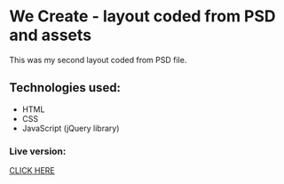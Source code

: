 # We Create - layout coded from PSD and assets
This was my second layout coded from PSD file.

## Technologies used:
* HTML
* CSS
* JavaScript (jQuery library)

### Live version:
[CLICK HERE](https://susanel92.github.io/we-create-layout-02/)